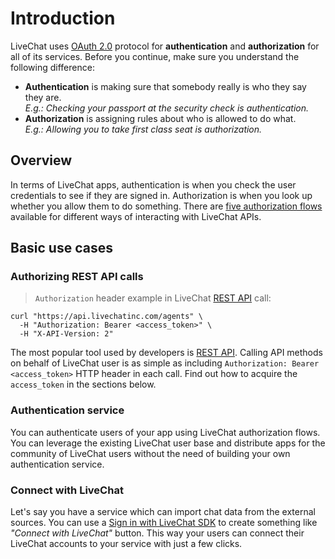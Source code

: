 # Introduction

LiveChat uses [OAuth 2.0](https://oauth.net/2/) protocol for **authentication** and **authorization** for all of its services. Before you continue, make sure you understand the following difference:

* **Authentication** is making sure that somebody really is who they say they are. <br/>_E.g.: Checking your passport at the security check is authentication._
* **Authorization** is assigning rules about who is allowed to do what. <br/>_E.g.: Allowing you to take first class seat is authorization._

## Overview

In terms of LiveChat apps, authentication is when you check the user credentials to see if they are signed in. Authorization is when you look up whether you allow them to do something. There are [five authorization flows](#authorization-flows) available for different ways of interacting with LiveChat APIs. 

## Basic use cases

### Authorizing REST API calls
> `Authorization` header example in LiveChat [REST API](/rest-api) call:

```shell
curl "https://api.livechatinc.com/agents" \
  -H "Authorization: Bearer <access_token>" \
  -H "X-API-Version: 2"
```

The most popular tool used by developers is [REST API](/rest-api). Calling API methods on behalf of LiveChat user is as simple as including `Authorization: Bearer <access_token>` HTTP header in each call. Find out how to acquire the `access_token` in the sections below.

### Authentication service

You can authenticate users of your app using LiveChat authorization flows. You can leverage the existing LiveChat user base and distribute apps for the community of LiveChat users without the need of building your own authentication service.

### Connect with LiveChat

Let's say you have a service which can import chat data from the external sources. You can use a [Sign in with LiveChat SDK](#sign-in-with-livechat) to create something like _"Connect with LiveChat"_ button. This way your users can connect their LiveChat accounts to your service with just a few clicks.